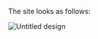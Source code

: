 The site looks as follows:


![Untitled design](https://github.com/vedant-deshmukh/web-dev-practice/assets/83693267/ae0f375d-e067-45be-ad29-ce9baa3ba68a)
